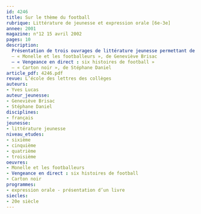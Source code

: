 ```yaml
---
id: 4246
title: Sur le thème du football
rubrique: Littérature de jeunesse et expression orale [6e-3e]
annee: 2001
magazine: n°12 15 avril 2002
pages: 10
description: 
  Présentation de trois ouvrages de littérature jeunesse permettant de travailler l’expression orale :
  – « Monelle et les footballeurs », de Geneviève Brisac
  – « Vengeance en direct : six histoires de football »
  – « Carton noir », de Stéphane Daniel
article_pdf: 4246.pdf
revue: L’école des lettres des collèges
auteurs:
- Yves Lucas
auteur_jeunesse:
- Geneviève Brisac
- Stéphane Daniel
disciplines:
- français
jeunesse:
- littérature jeunesse
niveau_etudes:
- sixième
- cinquième
- quatrième
- troisième
oeuvres:
- Monelle et les footballeurs
- Vengeance en direct : six histoires de football
- Carton noir
programmes:
- expression orale - présentation d’un livre
siecles:
- 20e siècle
---
```

